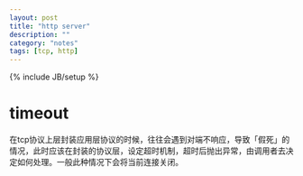 ```yaml
---
layout: post
title: "http server"
description: ""
category: "notes"
tags: [tcp, http]
---
```

{% include JB/setup %}


# timeout
在tcp协议上层封装应用层协议的时候，往往会遇到对端不响应，导致「假死」的情况，此时应该在封装的协议层，设定超时机制，超时后抛出异常，由调用者去决定如何处理。一般此种情况下会将当前连接关闭。

